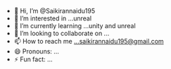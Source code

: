 - 👋 Hi, I’m @Saikirannaidu195
- 👀 I’m interested in ...unreal
- 🌱 I’m currently learning ...unity and unreal
- 💞️ I’m looking to collaborate on ...
- 📫 How to reach me ...saikirannaidu195@gmail.com
- 😄 Pronouns: ...
- ⚡ Fun fact: ...

<!---
Saikirannaidu195/Saikirannaidu195 is a ✨ special ✨ repository because its `README.md` (this file) appears on your GitHub profile.
You can click the Preview link to take a look at your changes.
--->
